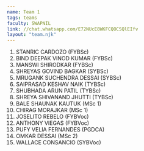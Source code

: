 ```yaml
---
name: Team 1
tags: teams
faculty: SWAPNIL
link: //chat.whatsapp.com/E72NUcE8WKFCQOCSQlEIfv
layout: "team.njk"
---
```


1. STANRIC CARDOZO (FYBSc)
1. BIND DEEPAK VINOD KUMAR (FYBSc)
1. MANSWI SHIRODKAR (FYBSc)
1. SHREYAS GOVIND BAGKAR (SYBSc)
1. MRUGANK SUCHENDRA DESSAI (SYBSc)
1. SAIPRASAD KESHAV NAIK (TYBSc)
1. SHUBHADA ARUN PATIL (TYBSc)
1. SHREYA SHIVANAND JHUTTI (TYBSc)
1. BALE SHAUNAK KAUTUK (MSc 1)
1. CHIRAG MORAJKAR (MSc 1)
1. JOSELITO REBELO (FYBVoc)
1. ANTHONY VIEGAS (FYBVoc)
1. PUFY VELIA FERNANDES (PGDCA)
1. OMKAR DESSAI (MSc 2)
1. WALLACE CONSANCIO (SYBVoc)
